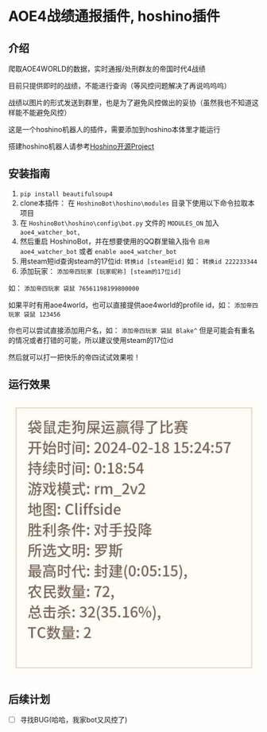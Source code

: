 # AOE4战绩通报插件, hoshino插件

## 介绍
爬取AOE4WORLD的数据，实时通报/处刑群友的帝国时代4战绩

目前只提供即时的战绩，不能进行查询（等风控问题解决了再说呜呜呜）

战绩以图片的形式发送到群里，也是为了避免风控做出的妥协（虽然我也不知道这样能不能避免风控）

这是一个hoshino机器人的插件，需要添加到hoshino本体里才能运行

搭建hoshino机器人请参考[Hoshino开源Project](https://github.com/Ice-Cirno/HoshinoBot)

## 安装指南
1. `pip install beautifulsoup4`
2. clone本插件： 在 `HoshinoBot\hoshino\modules` 目录下使用以下命令拉取本项目
3. 在 `HoshinoBot\hoshino\config\bot.py` 文件的 `MODULES_ON` 加入 `aoe4_watcher_bot,`
4. 然后重启 HoshinoBot，并在想要使用的QQ群里输入指令 `启用 aoe4_watcher_bot` 或者 `enable aoe4_watcher_bot`
5. 用steam短id查询steam的17位id: `转换id [steam短id]` 如： `转换id 222233344`
6. 添加玩家： `添加帝四玩家 [玩家昵称] [steam的17位id]`

如： `添加帝四玩家 袋鼠 76561198199800000`

如果平时有用aoe4world，也可以直接提供aoe4world的profile id，如： `添加帝四玩家 袋鼠 123456`

你也可以尝试直接添加用户名，如： `添加帝四玩家 袋鼠 Blake^` 但是可能会有重名的情况或者打错的可能，所以建议使用steam的17位id

然后就可以打一把快乐的帝四试试效果啦！
## 运行效果
![image](sample_output.jpg)

## 后续计划
- [ ] 寻找BUG(哈哈，我家bot又风控了)
